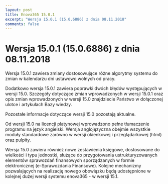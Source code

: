 ```yaml
---
layout: post
title: Enova365 15.0.1
excerpt: "Wersja 15.0.1 (15.0.6886) z dnia 08.11.2018"
comments: false
---
```

<h1>Wersja 15.0.1 (15.0.6886) z dnia 08.11.2018</h1>

Wersja 15.0.1 zawiera zmiany dostosowujące różne algorytmy systemu do zmian w kalendarzu dni ustawowo wolnych od pracy.

Dodatkowo wersja 15.0.1 zawiera poprawki dwóch błędów występujących w wersji 15.0. Szczegóły dotyczące zmian wprowadzonych w wersji 15.0.1 oraz opis zmian wprowadzonych w wersji 15.0 znajdziecie Państwo w dołączonej ulotce i artykułach Bazy wiedzy.

Pozostałe informacje dotyczące wersji 15.0 pozostają aktualne.

Od wersji 15.0 na licencji platynowej wprowadzono pełne tłumaczenie programu na język angielski. Wersja anglojęzyczna obejmie wszystkie moduły standardowe zarówno w wersji okienkowej i przeglądarkowej (html) oraz pulpity.

Wersja 15.0 zawiera również nowe zestawienia księgowe, dostosowane do wielkości i typu jednostki, służące do przygotowania ustrukturyzowanych elementów sprawozdań finansowych sporządzanych w formie elektronicznej (e-Sprawozdania Finansowe). Kolejne mechanizmy pozwalających na realizację nowego obowiązku będą udostępnione w kolejnej dużej wersji systemu enova365 - w wersji 15.1.
